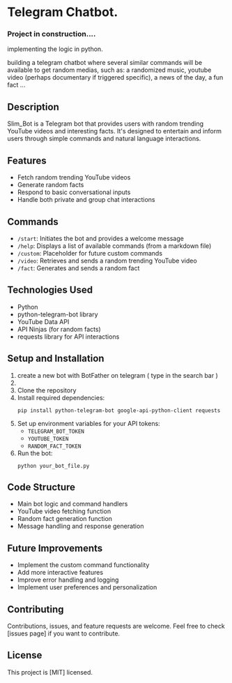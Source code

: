 # Telegram Chatbot.

### Project in construction....
implementing the logic in python.


building a telegram chatbot where several similar commands will be available to get random medias, such as: a randomized music, youtube video (perhaps documentary if triggered specific), a news of the day, a fun fact ...


## Description
Slim_Bot is a Telegram bot that provides users with random trending YouTube videos and interesting facts. It's designed to entertain and inform users through simple commands and natural language interactions.

## Features
- Fetch random trending YouTube videos
- Generate random facts
- Respond to basic conversational inputs
- Handle both private and group chat interactions

## Commands
- `/start`: Initiates the bot and provides a welcome message
- `/help`: Displays a list of available commands (from a markdown file)
- `/custom`: Placeholder for future custom commands
- `/video`: Retrieves and sends a random trending YouTube video
- `/fact`: Generates and sends a random fact

## Technologies Used
- Python
- python-telegram-bot library
- YouTube Data API
- API Ninjas (for random facts)
- requests library for API interactions

## Setup and Installation
1. create a new bot with BotFather on telegram ( type in the search bar )
2. 
3. Clone the repository
4. Install required dependencies:
   ```
   pip install python-telegram-bot google-api-python-client requests
   ```
5. Set up environment variables for your API tokens:
   - `TELEGRAM_BOT_TOKEN`
   - `YOUTUBE_TOKEN`
   - `RANDOM_FACT_TOKEN`
6. Run the bot:
   ```
   python your_bot_file.py
   ```

## Code Structure
- Main bot logic and command handlers
- YouTube video fetching function
- Random fact generation function
- Message handling and response generation

## Future Improvements
- Implement the custom command functionality
- Add more interactive features
- Improve error handling and logging
- Implement user preferences and personalization

## Contributing
Contributions, issues, and feature requests are welcome. Feel free to check [issues page] if you want to contribute.



## License
This project is [MIT] licensed.